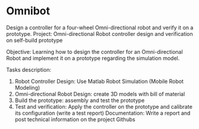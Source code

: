 # Omnibot
Design a controller for a four-wheel Omni-directional robot and verify it on a prototype. 
Project:
Omni-directional Robot controller design and verification on self-build prototype

Objective: 
Learning how to design the controller for an Omni-directional Robot and implement it on a prototype regarding the simulation model. 

Tasks description:
 1. Robot Controller Design: Use Matlab Robot Simulation (Mobile Robot Modeling)
 2. Omni-directional Robot Design: create 3D models with bill of material
 3. Build the prototype: assembly and test the prototype
 4. Test and verification: Apply the controller on the prototype and calibrate its configuration (write a test report)
Documentation: Write a report and post technical information on the project Githubs

